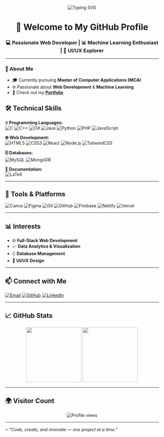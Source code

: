 <!-- Typing SVG -->
<p align="center">
  <img src="https://readme-typing-svg.herokuapp.com?font=Fira+Code&size=28&pause=1000&color=1E90FF&center=true&vCenter=true&width=600&lines=Hi+%F0%9F%91%8B%2C+I'm+Varun+M+C;Web+Developer+%26+Machine+Learning+Enthusiast;I+Love+to+Code+%26+Create+Things!" alt="Typing SVG" />
</p>

<h1 align="center">🚀 Welcome to My GitHub Profile</h1>
<h3 align="center">💻 Passionate Web Developer | 📊 Machine Learning Enthusiast | 🎨 UI/UX Explorer</h3>

---
### 🚀 About Me
- 🎓 Currently pursuing **Master of Computer Applications (MCA)**
- 🌐 Passionate about **Web Development** & **Machine Learning**
- 📂 Check out my **[Portfolio](https://varun-portfolio-rose.vercel.app)**

## 🛠️ Technical Skills  

**💡 Programming Languages:**  
![C](https://img.shields.io/badge/C-A8B9CC?style=for-the-badge&logo=c&logoColor=white)
![C++](https://img.shields.io/badge/C++-00599C?style=for-the-badge&logo=cplusplus&logoColor=white)
![C#](https://img.shields.io/badge/C%23-239120?style=for-the-badge&logo=csharp&logoColor=white)
![Java](https://img.shields.io/badge/Java-007396?style=for-the-badge&logo=java&logoColor=white)
![Python](https://img.shields.io/badge/Python-3776AB?style=for-the-badge&logo=python&logoColor=white)
![PHP](https://img.shields.io/badge/PHP-777BB4?style=for-the-badge&logo=php&logoColor=white)
![JavaScript](https://img.shields.io/badge/JavaScript-F7DF1E?style=for-the-badge&logo=javascript&logoColor=black)

**🌐 Web Development:**  
![HTML5](https://img.shields.io/badge/HTML5-E34F26?style=for-the-badge&logo=html5&logoColor=white)
![CSS3](https://img.shields.io/badge/CSS3-1572B6?style=for-the-badge&logo=css3&logoColor=white)
![React](https://img.shields.io/badge/React-61DAFB?style=for-the-badge&logo=react&logoColor=black)
![Node.js](https://img.shields.io/badge/Node.js-339933?style=for-the-badge&logo=node.js&logoColor=white)
![TailwindCSS](https://img.shields.io/badge/-TailwindCSS-38B2AC?style=flat&logo=tailwind-css&logoColor=white)


**🗄️ Databases:**  
![MySQL](https://img.shields.io/badge/MySQL-4479A1?style=for-the-badge&logo=mysql&logoColor=white)
![MongoDB](https://img.shields.io/badge/MongoDB-4EA94B?style=for-the-badge&logo=mongodb&logoColor=white)

**📝 Documentation:**  
![LaTeX](https://img.shields.io/badge/LaTeX-008080?style=for-the-badge&logo=latex&logoColor=white)

---

## 🧰 Tools & Platforms  

![Canva](https://img.shields.io/badge/Canva-00C4CC?style=for-the-badge&logo=canva&logoColor=white)
![Figma](https://img.shields.io/badge/Figma-F24E1E?style=for-the-badge&logo=figma&logoColor=white)
![Git](https://img.shields.io/badge/Git-F05033?style=for-the-badge&logo=git&logoColor=white)
![GitHub](https://img.shields.io/badge/GitHub-181717?style=for-the-badge&logo=github&logoColor=white)
![Firebase](https://img.shields.io/badge/-Firebase-FFCA28?style=flat&logo=firebase&logoColor=black)
![Netlify](https://img.shields.io/badge/-Netlify-00C7B7?style=flat&logo=netlify&logoColor=white)
![Vercel](https://img.shields.io/badge/-Vercel-000000?style=flat&logo=vercel&logoColor=white)

---

## 📊 Interests  

- 🌐 **Full-Stack Web Development**  
- 📈 **Data Analytics & Visualization**  
- 🗄️ **Database Management**  
- 🎨 **UI/UX Design**  

---

## 📫 Connect with Me  

[![Email](https://img.shields.io/badge/Email-D14836?style=for-the-badge&logo=gmail&logoColor=white)](mailto:varunmcchinthu@gmail.com)
[![GitHub](https://img.shields.io/badge/GitHub-100000?style=for-the-badge&logo=github&logoColor=white)](https://github.com/VarunMC)
[![LinkedIn](https://img.shields.io/badge/LinkedIn-0077B5?style=for-the-badge&logo=linkedin&logoColor=white)](YOUR_LINKEDIN_LINK)


---

## 📈 GitHub Stats  

<p align="center">
  <img src="https://github-readme-stats.vercel.app/api?username=VarunMC&show_icons=true&theme=tokyonight" height="180" />
  <img src="https://github-readme-streak-stats.herokuapp.com/?user=VarunMC&theme=tokyonight" height="180" />
</p>

---

## 🌍 Visitor Count  

<p align="center">
  <img src="https://komarev.com/ghpvc/?username=VarunMC&label=Profile%20Views&color=blueviolet&style=for-the-badge" alt="Profile views" />
</p>

---

⭐ *"Code, create, and innovate — one project at a time."*
